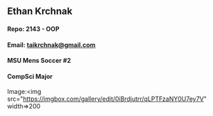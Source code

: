 ## Ethan Krchnak

#### Repo:  2143 - OOP
#### Email: taikrchnak@gmail.com
#### MSU Mens Soccer #2
#### CompSci Major
Image:<img src="https://imgbox.com/gallery/edit/0iBrdjutrr/qLPTFzaNY0U7ey7V" width=>200

